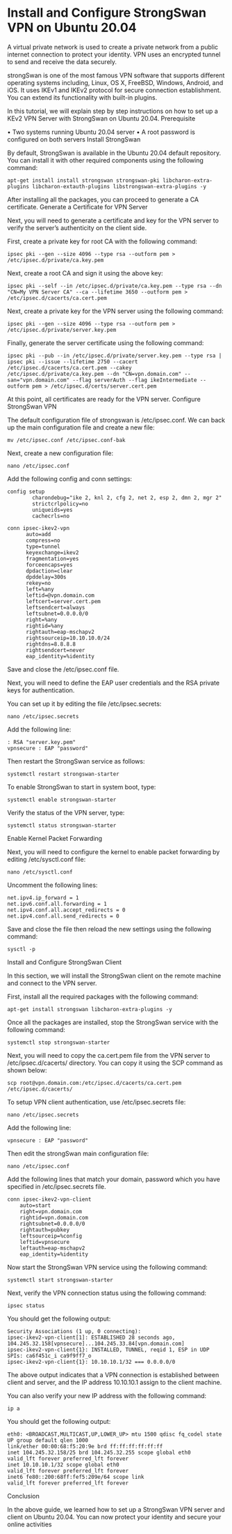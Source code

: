# Install and Configure StrongSwan VPN on Ubuntu 20.04 

A virtual private network is used to create a private network from a public internet connection to protect your identity. VPN uses an encrypted tunnel to send and receive the data securely.

strongSwan is one of the most famous VPN software that supports different operating systems including, Linux, OS X, FreeBSD, Windows, Android, and iOS. It uses IKEv1 and IKEv2 protocol for secure connection establishment. You can extend its functionality with built-in plugins.

In this tutorial, we will explain step by step instructions on how to set up a KEv2 VPN Server with StrongSwan on Ubuntu 20.04.
Prerequisite

• Two systems running Ubuntu 20.04 server
• A root password is configured on both servers
Install StrongSwan

By default, StrongSwan is available in the Ubuntu 20.04 default repository. You can install it with other required components using the following command:
```
apt-get install install strongswan strongswan-pki libcharon-extra-plugins libcharon-extauth-plugins libstrongswan-extra-plugins -y
```
After installing all the packages, you can proceed to generate a CA certificate.
Generate a Certificate for VPN Server

Next, you will need to generate a certificate and key for the VPN server to verify the server’s authenticity on the client side.

First, create a private key for root CA with the following command:
```
ipsec pki --gen --size 4096 --type rsa --outform pem > /etc/ipsec.d/private/ca.key.pem
```
Next, create a root CA and sign it using the above key:
```
ipsec pki --self --in /etc/ipsec.d/private/ca.key.pem --type rsa --dn "CN=My VPN Server CA" --ca --lifetime 3650 --outform pem > /etc/ipsec.d/cacerts/ca.cert.pem
```
Next, create a private key for the VPN server using the following command:
```
ipsec pki --gen --size 4096 --type rsa --outform pem > /etc/ipsec.d/private/server.key.pem
```
Finally, generate the server certificate using the following command:
```
ipsec pki --pub --in /etc/ipsec.d/private/server.key.pem --type rsa | ipsec pki --issue --lifetime 2750 --cacert /etc/ipsec.d/cacerts/ca.cert.pem --cakey /etc/ipsec.d/private/ca.key.pem --dn "CN=vpn.domain.com" --san="vpn.domain.com" --flag serverAuth --flag ikeIntermediate --outform pem > /etc/ipsec.d/certs/server.cert.pem
```
At this point, all certificates are ready for the VPN server.
Configure StrongSwan VPN

The default configuration file of strongswan is /etc/ipsec.conf. We can back up the main configuration file and create a new file:
```
mv /etc/ipsec.conf /etc/ipsec.conf-bak
```
Next, create a new configuration file:
```
nano /etc/ipsec.conf
```
Add the following config and conn settings:
```
config setup
        charondebug="ike 2, knl 2, cfg 2, net 2, esp 2, dmn 2, mgr 2"
        strictcrlpolicy=no
        uniqueids=yes
        cachecrls=no

conn ipsec-ikev2-vpn
      auto=add
      compress=no
      type=tunnel
      keyexchange=ikev2
      fragmentation=yes
      forceencaps=yes
      dpdaction=clear
      dpddelay=300s
      rekey=no
      left=%any
      leftid=@vpn.domain.com
      leftcert=server.cert.pem
      leftsendcert=always 
      leftsubnet=0.0.0.0/0
      right=%any
      rightid=%any
      rightauth=eap-mschapv2
      rightsourceip=10.10.10.0/24
      rightdns=8.8.8.8
      rightsendcert=never
      eap_identity=%identity
```
Save and close the /etc/ipsec.conf file.

Next, you will need to define the EAP user credentials and the RSA private keys for authentication.

You can set up it by editing the file /etc/ipsec.secrets:
```
nano /etc/ipsec.secrets
```
Add the following line:
```
: RSA "server.key.pem"
vpnsecure : EAP "password"
```
Then restart the StrongSwan service as follows:
```
systemctl restart strongswan-starter
```
To enable StrongSwan to start in system boot, type:
```
systemctl enable strongswan-starter
```
Verify the status of the VPN server, type:
```
systemctl status strongswan-starter
```
Enable Kernel Packet Forwarding

Next, you will need to configure the kernel to enable packet forwarding by editing /etc/sysctl.conf file:
```
nano /etc/sysctl.conf
```
Uncomment the following lines:
```
net.ipv4.ip_forward = 1
net.ipv6.conf.all.forwarding = 1
net.ipv4.conf.all.accept_redirects = 0
net.ipv4.conf.all.send_redirects = 0
```
Save and close the file then reload the new settings using the following command:
```
sysctl -p
```
Install and Configure StrongSwan Client

In this section, we will install the StrongSwan client on the remote machine and connect to the VPN server.

First, install all the required packages with the following command:
```
apt-get install strongswan libcharon-extra-plugins -y
```
Once all the packages are installed, stop the StrongSwan service with the following command:
```
systemctl stop strongswan-starter
```
Next, you will need to copy the ca.cert.pem file from the VPN server to /etc/ipsec.d/cacerts/ directory. You can copy it using the SCP command as shown below:
```
scp root@vpn.domain.com:/etc/ipsec.d/cacerts/ca.cert.pem /etc/ipsec.d/cacerts/
```
To setup VPN client authentication, use /etc/ipsec.secrets file:
```
nano /etc/ipsec.secrets
```
Add the following line:
```
vpnsecure : EAP "password"
```
Then edit the strongSwan main configuration file:
```
nano /etc/ipsec.conf
```
Add the following lines that match your domain, password which you have specified in /etc/ipsec.secrets file.
```
conn ipsec-ikev2-vpn-client
    auto=start
    right=vpn.domain.com
    rightid=vpn.domain.com
    rightsubnet=0.0.0.0/0
    rightauth=pubkey
    leftsourceip=%config
    leftid=vpnsecure
    leftauth=eap-mschapv2
    eap_identity=%identity
```
Now start the StrongSwan VPN service using the following command:
```
systemctl start strongswan-starter
```
Next, verify the VPN connection status using the following command:
```
ipsec status
```
You should get the following output:
```
Security Associations (1 up, 0 connecting):
ipsec-ikev2-vpn-client[1]: ESTABLISHED 28 seconds ago, 104.245.32.158[vpnsecure]...104.245.33.84[vpn.domain.com]
ipsec-ikev2-vpn-client{1}: INSTALLED, TUNNEL, reqid 1, ESP in UDP SPIs: ca6f451c_i ca9f9ff7_o
ipsec-ikev2-vpn-client{1}: 10.10.10.1/32 === 0.0.0.0/0
```
The above output indicates that a VPN connection is established between client and server, and the IP address 10.10.10.1 assign to the client machine.

You can also verify your new IP address with the following command:
```
ip a
```
You should get the following output:

```
eth0: <BROADCAST,MULTICAST,UP,LOWER_UP> mtu 1500 qdisc fq_codel state UP group default qlen 1000
link/ether 00:00:68:f5:20:9e brd ff:ff:ff:ff:ff:ff
inet 104.245.32.158/25 brd 104.245.32.255 scope global eth0
valid_lft forever preferred_lft forever
inet 10.10.10.1/32 scope global eth0
valid_lft forever preferred_lft forever
inet6 fe80::200:68ff:fef5:209e/64 scope link
valid_lft forever preferred_lft forever
```
Conclusion

In the above guide, we learned how to set up a StrongSwan VPN server and client on Ubuntu 20.04. You can now protect your identity and secure your online activities
